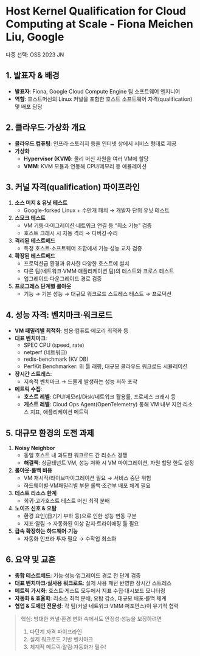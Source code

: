 # Host Kernel Qualification for Cloud Computing at Scale - Fiona Meichen Liu, Google

다중 선택: OSS 2023 JN

## 1. 발표자 & 배경

- **발표자**: Fiona, Google Cloud Compute Engine 팀 소프트웨어 엔지니어
- **역할**: 호스트머신의 Linux 커널을 포함한 호스트 소프트웨어 자격(qualification) 및 배포 담당

## 2. 클라우드·가상화 개요

- **클라우드 컴퓨팅**: 인프라·스토리지 등을 인터넷 상에서 서비스 형태로 제공
- **가상화**
    - **Hypervisor (KVM)**: 물리 머신 자원을 여러 VM에 할당
    - **VMM**: KVM 모듈과 연동해 CPU/메모리 등 에뮬레이션

## 3. 커널 자격(qualification) 파이프라인

1. **소스 머지 & 유닛 테스트**
    - Google-forked Linux + 수만개 패치 → 개발자 단위 유닛 테스트
2. **스모크 테스트**
    - VM 기동·마이그레이션·네트워크 연결 등 “최소 기능” 검증
    - 호스트 크래시 시 자동 격리 → 디버깅·수리
3. **격리된 테스트베드**
    - 특정 호스트·소프트웨어 조합에서 기능·성능 교차 검증
4. **확장된 테스트베드**
    - 프로덕션급 환경과 유사한 다양한 호스트에 설치
    - 다른 팀(네트워크·VMM·애플리케이션 팀)의 테스트와 크로스 테스트
    - 업그레이드·다운그레이드 경로 검증
5. **프로그레스 단계별 롤아웃**
    - 기능 → 기본 성능 → 대규모 워크로드 스트레스 테스트 → 프로덕션

## 4. 성능 자격: 벤치마크·워크로드

- **VM 패밀리별 최적화**: 범용·컴퓨트·메모리 최적화 등
- **대표 벤치마크**:
    - SPEC CPU (speed, rate)
    - netperf (네트워크)
    - redis-benchmark (KV DB)
    - PerfKit Benchmarker: 위 툴 래핑, 대규모 클라우드 워크로드 시뮬레이션
- **장시간 스트레스**:
    - 지속적 벤치마크 → 드물게 발생하는 성능 저하 포착
- **메트릭 수집**:
    - **호스트 레벨**: CPU/메모리/Disk/네트워크 활용률, 프로세스 크래시 등
    - **게스트 레벨**: Cloud Ops Agent(OpenTelemetry) 통해 VM 내부 지연·리소스 지표, 애플리케이션 메트릭

## 5. 대규모 환경의 도전 과제

1. **Noisy Neighbor**
    - 동일 호스트 내 과도한 워크로드 간 리소스 경쟁
    - **해결책**: 싱글테넌트 VM, 성능 저하 시 VM 마이그레이션, 자원 할당 한도 설정
2. **롤아웃·롤백 비용**
    - VM 재시작/라이브마이그레이션 필요 → 서비스 중단 위험
    - 하드웨어별·VM패밀리별 부분 롤백·조건부 배포 체계 필요
3. **테스트 리소스 한계**
    - 희귀·고가호스트 테스트 머신 최적 분배
4. **노이즈 신호 & 오탐**
    - 환경 요인(日기기 부하 등)으로 인한 성능 변동 구분
    - 지표·알림 → 자동화된 이상 감지·트라이애징 툴 필요
5. **급속 확장하는 하드웨어·기능**
    - 자동화 인프라 투자 필요 → 수작업 최소화

## 6. 요약 및 교훈

- **종합 테스트베드**: 기능·성능·업그레이드 경로 전 단계 검증
- **대표 벤치마크·실사용 워크로드**: 실제 사용 패턴 반영한 장시간 스트레스
- **메트릭 가시화**: 호스트·게스트 모두에서 지표 수집·대시보드 모니터링
- **자동화 & 효율화**: 리소스 최적 분배, 오탐 감소, 대규모 배포·롤백 체계
- **협업 & 도메인 전문성**: 각 팀(커널·네트워크·VMM·퍼포먼스)이 유기적 협력

> 핵심: 방대한 커널·환경 변화 속에서도 안정성·성능을 보장하려면
> 
> 1. 다단계 자격 파이프라인
> 2. 실제 워크로드 기반 벤치마크
> 3. 체계적 메트릭·알림·자동화가 필수!